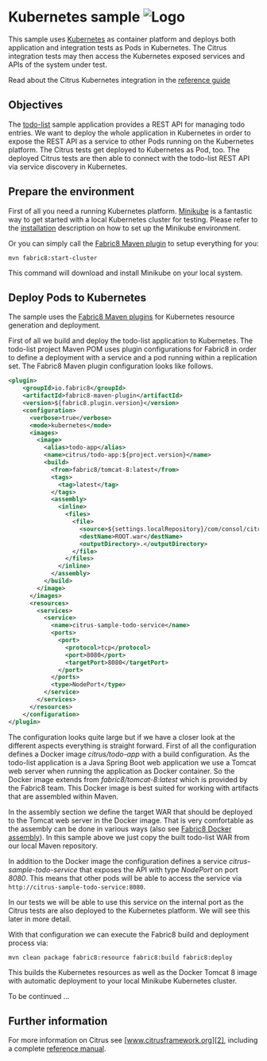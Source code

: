 Kubernetes sample ![Logo][1]
==============

This sample uses [Kubernetes](https://kubernetes.io/) as container platform and deploys both application and integration tests as Pods in Kubernetes.
The Citrus integration tests may then access the Kubernetes exposed services and APIs of the system under test.

Read about the Citrus Kubernetes integration in the [reference guide][4]

Objectives
---------

The [todo-list](../todo-app/README.md) sample application provides a REST API for managing todo entries. We want to deploy the
whole application in Kubernetes in order to expose the REST API as a service to other Pods running on the Kubernetes platform. The Citrus tests
get deployed to Kubernetes as Pod, too. The deployed Citrus tests are then able to connect with the todo-list REST API via service discovery 
in Kubernetes.

Prepare the environment
---------

First of all you need a running Kubernetes platform. [Minikube](https://github.com/kubernetes/minikube) is a fantastic way to get started with a 
local Kubernetes cluster for testing. Please refer to the [installation](https://github.com/kubernetes/minikube/releases) description on how to 
set up the Minikube environment.

Or you can simply call the [Fabric8 Maven plugin](https://maven.fabric8.io/) to setup everything for you:

```
mvn fabric8:start-cluster
```

This command will download and install Minikube on your local system.

Deploy Pods to Kubernetes
---------

The sample uses the [Fabric8 Maven plugins](https://maven.fabric8.io/) for Kubernetes resource generation and deployment. 

First of all we build and deploy the todo-list application to Kubernetes. The todo-list project Maven POM uses plugin configurations for Fabric8 
in order to define a deployment with a service and a pod running within a replication set. The Fabric8 Maven plugin configuration looks like follows.
  
```xml
<plugin>
    <groupId>io.fabric8</groupId>
    <artifactId>fabric8-maven-plugin</artifactId>
    <version>${fabric8.plugin.version}</version>
    <configuration>
      <verbose>true</verbose>
      <mode>kubernetes</mode>
      <images>
        <image>
          <alias>todo-app</alias>
          <name>citrus/todo-app:${project.version}</name>
          <build>
            <from>fabric8/tomcat-8:latest</from>
            <tags>
              <tag>latest</tag>
            </tags>
            <assembly>
              <inline>
                <files>
                  <file>
                    <source>${settings.localRepository}/com/consol/citrus/samples/citrus-sample-todo/${project.version}/citrus-sample-todo-${project.version}.war</source>
                    <destName>ROOT.war</destName>
                    <outputDirectory>.</outputDirectory>
                  </file>
                </files>
              </inline>
            </assembly>
          </build>
        </image>
      </images>
      <resources>
        <services>
          <service>
            <name>citrus-sample-todo-service</name>
            <ports>
              <port>
                <protocol>tcp</protocol>
                <port>8080</port>
                <targetPort>8080</targetPort>
              </port>
            </ports>
            <type>NodePort</type>
          </service>
        </services>
      </resources>
    </configuration>
</plugin>
```

The configuration looks quite large but if we have a closer look at the different aspects everything is straight forward. First of all the configuration defines a Docker image *citrus/todo-app*
with a build configuration. As the todo-list application is a Java Spring Boot web application we use a Tomcat web server when running the application as Docker container. 
So the Docker image extends from *fabric8/tomcat-8:latest* which is provided by the Fabric8 team. This Docker image is best suited for working with
artifacts that are assembled within Maven.
                             
In the assembly section we define the target WAR that should be deployed to the Tomcat web server in the Docker image. That is very comfortable as the assembly can be done in various ways 
(also see [Fabric8 Docker assembly](https://dmp.fabric8.io/#build-assembly)). In this sample above we just copy the built todo-list WAR from our local Maven repository. 
 
In addition to the Docker image the configuration defines a service *citrus-sample-todo-service* that exposes the API with type *NodePort* on port *8080*. This means that other pods will be 
able to access the service via `http://citrus-sample-todo-service:8080`.
       
In our tests we will be able to use this service on the internal port as the Citrus tests are also deployed to the Kubernetes platform. We will see this later in more detail.

With that configuration we can execute the Fabric8 build and deployment process via:

```
mvn clean package fabric8:resource fabric8:build fabric8:deploy
```
     
This builds the Kubernetes resources as well as the Docker Tomcat 8 image with automatic deployment to your local Minikube Kubernetes cluster.

To be continued ...
     
Further information
---------

For more information on Citrus see [www.citrusframework.org][2], including
a complete [reference manual][3].

 [1]: http://www.citrusframework.org/img/brand-logo.png "Citrus"
 [2]: http://www.citrusframework.org
 [3]: http://www.citrusframework.org/reference/html/
 [4]: http://www.citrusframework.org/reference/html/kubernetes.html
